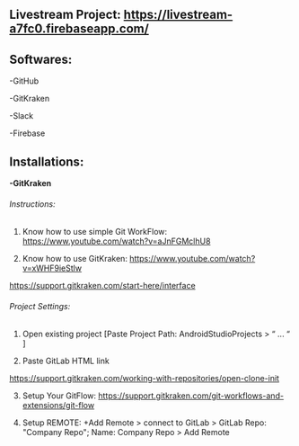 Livestream Project: https://livestream-a7fc0.firebaseapp.com/
--------------
## Softwares:

-GitHub

-GitKraken

-Slack

-Firebase

## Installations:

**-GitKraken**

###### Instructions:

1. Know how to use simple Git WorkFlow:
https://www.youtube.com/watch?v=aJnFGMclhU8

2. Know how to use GitKraken:
https://www.youtube.com/watch?v=xWHF9ieStlw

https://support.gitkraken.com/start-here/interface

###### Project Settings:

1. Open existing project [Paste Project Path: AndroidStudioProjects > “ ...  “ ]

2. Paste GitLab HTML link

https://support.gitkraken.com/working-with-repositories/open-clone-init

3. Setup Your GitFlow:
https://support.gitkraken.com/git-workflows-and-extensions/git-flow

4. Setup REMOTE:
+Add Remote > connect to GitLab > GitLab Repo: "Company Repo"; Name: Company Repo > Add Remote
